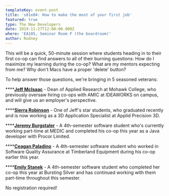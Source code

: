 ```yaml
---
templateKey: event-post
title: 's01e04: How to make the most of your first job'
featured: true
type: The New Developers
date: 2019-11-27T12:00:00.000Z
where: 'EA105, Seminar Room F (the boardroom)'
author: Rodney
---
```

This will be a quick, 50-minute session where students heading in to their first co-op can find answers to all of their burning questions: How do I maximize my learning during the co-op? What are my mentors expecting from me? Why don't Macs have a proper 'delete' button? 

To help answer those questions, we're bringing in 5 seasoned veterans:

****[**Jeff McIsaac**](https://www.linkedin.com/in/jeff-mcisaac-b16a58b4/) - Dean of Applied Research at Mohawk College, who previously oversaw hiring co-ops with AMIC at IDEAWORKS on campus, and will give us an employer's perspective. 

****[**Sierra Robinson**](https://www.linkedin.com/in/sierrarobinson-3d/) - One of Jeff's star students, who graduated recently and is now working as a 3D Application Specialist at Applid Precision 3D.

****[**Jeremy Burgstaler**](https://www.linkedin.com/in/jeremy-burgstaler-849629a3/) - A 4th-semester software student who's currently working part-time at MEDIC and completed his co-op this year as a Java developer with Procor Limited.

****[**Ceagan Paladino**](https://www.linkedin.com/in/ceagan-paladino-990b3318a/) - A 4th-semester software student  who worked in Software Quality Assurance at Timberland Equipment during his co-op earlier this year.

****[**Emily Stanek**](https://www.linkedin.com/in/emilymstanek/) - A 4th-semester software student who completed her co-op this year at Bursting Silver and has continued working with them part-time throughout this semester.

No registration required!
